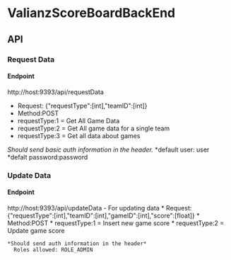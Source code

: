 # ValianzScoreBoardBackEnd
## API

### Request Data
#### Endpoint
  http://host:9393/api/requestData
   * Request: {"requestType":[int],"teamID":[int]}
   * Method:POST
   * requestType:1 = Get All Game Data
   * requestType:2 = Get All game data for a single team
   * requestType:3 = Get all data about games
   
   *Should send basic auth information in the header.*
      *default user: user 
      *defalt password:password
   
### Update Data
#### Endpoint
  http://host:9393/api/updateData - For updating data
    * Request: {"requestType":[int],"teamID":[int],"gameID":[int],"score":[float]}
    * Method:POST
    * requestType:1 = Insert new game score
    * requestType:2 = Update game score
    
    *Should send auth information in the header*
      Roles allowed: ROLE_ADMIN
    
